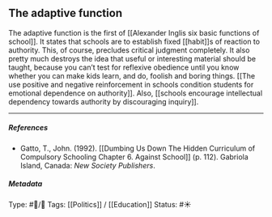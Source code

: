 ## The adaptive function  # 

The adaptive function is the first of [[Alexander Inglis six basic functions of school]]. It states that schools are to establish fixed [[habit]]s of reaction to authority. This, of course, precludes critical judgment completely. It also pretty much destroys the idea that useful or interesting material should be taught, because you can’t test for reflexive obedience until you know whether you can make kids learn, and do, foolish and boring things. [[The use positive and negative reinforcement in schools condition students for emotional dependence on authority]]. Also, [[schools encourage intellectual dependency towards authority by discouraging inquiry]].

___

##### References

- Gatto, T., John. (1992). [[Dumbing Us Down The Hidden Curriculum of Compulsory Schooling Chapter 6. Against School]] (p. 112). Gabriola Island, Canada: _New Society Publishers_. 

##### Metadata

Type: #🔵/🔵 
Tags: [[Politics]] / [[Education]]
Status: #☀️ 